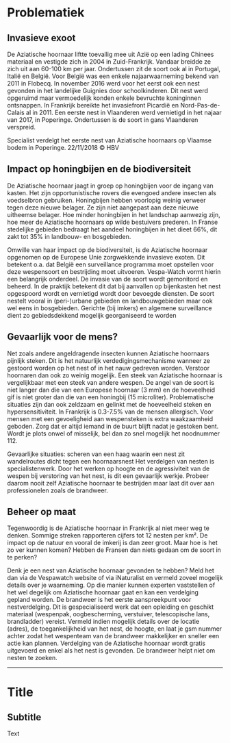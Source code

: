 # Problematiek

## Invasieve exoot

De Aziatische hoornaar liftte toevallig mee uit Azië op een lading Chinees materiaal en vestigde zich in 2004 in Zuid-Frankrijk. Vandaar breidde ze zich uit aan 60-100 km per jaar. Ondertussen zit de soort ook al in Portugal, Italië en België. Voor België was een enkele najaarwaarneming bekend van 2011 in Flobecq. In november 2016 werd voor het eerst ook een nest gevonden in het landelijke Guignies door schoolkinderen. Dit nest werd opgeruimd maar vermoedelijk konden enkele bevruchte koninginnen ontsnappen. In Frankrijk bereikte het invasiefront Picardië en Nord-Pas-de-Calais al in 2011. Een eerste nest in Vlaanderen werd vernietigd in het najaar van 2017, in Poperinge. Ondertussen is de soort in gans Vlaanderen verspreid.

Specialist verdelgt het eerste nest van Aziatische hoornaars op Vlaamse bodem in Poperinge. 22/11/2018 © HBV

## Impact op honingbijen en de biodiversiteit

De Aziatische hoornaar jaagt in groep op honingbijen voor de ingang van kasten. Het zijn opportunistische rovers die evengoed andere insecten als voedselbron gebruiken. Honingbijen hebben voorlopig weinig verweer tegen deze nieuwe belager. Ze zijn niet aangepast aan deze nieuwe uitheemse belager. Hoe minder honingbijen in het landschap aanwezig zijn, hoe meer de Aziatische hoornaars op wilde bestuivers prederen. In Franse stedelijke gebieden bedraagt het aandeel honingbijen in het dieet 66%, dit zakt tot 35% in landbouw- en bosgebieden. 

Omwille van haar impact op de biodiversiteit, is de Aziatische hoornaar opgenomen op de Europese Unie zorgwekkende invasieve exoten. Dit betekent o.a. dat België een surveillance programma moet opstellen voor deze wespensoort en bestrijding moet uitvoeren. Vespa-Watch vormt hierin een belangrijk onderdeel. De invasie van de soort wordt gemonitord en beheerd. In de praktijk betekent dit dat bij aanvallen op bijenkasten het nest opgespoord wordt en vernietigd wordt door bevoegde diensten. De soort nestelt vooral in (peri-)urbane gebieden en landbouwgebieden maar ook wel eens in bosgebieden. Gerichte (bij imkers) en algemene surveillance dient zo gebiedsdekkend mogelijk georganiseerd te worden

## Gevaarlijk voor de mens?

Net zoals andere angeldragende insecten kunnen Aziatische hoornaars pijnlijk steken. Dit is het natuurlijk verdedigingsmechanisme wanneer ze gestoord worden op het nest of in het nauw gedreven worden. Verstoor hoornaren dan ook zo weinig mogelijk. Een steek van Aziatische hoornaar is vergelijkbaar met een steek van andere wespen. De angel van de soort is niet langer dan die van een Europese hoornaar (3 mm) en de hoeveelheid gif is niet groter dan die van een honingbij (15 microliter). Problematische situaties zijn dan ook zeldzaam en gelinkt met de hoeveelheid steken en hypersensitiviteit. In Frankrijk is 0.3-7.5% van de mensen allergisch. Voor mensen met een gevoeligheid aan wespensteken is extra waakzaamheid geboden. Zorg dat er altijd iemand in de buurt blijft nadat je gestoken bent. Wordt je plots onwel of misselijk, bel dan zo snel mogelijk het noodnummer 112. 

Gevaarlijke situaties:
scheren van een haag waarin een nest zit
wandelroutes dicht tegen een hoornaarsnest
Het verdelgen van nesten is specialistenwerk. Door het werken op hoogte en de agressiviteit van de wespen bij verstoring van het nest, is dit een gevaarlijk werkje. Probeer daarom nooit zelf Aziatische hoornaar te bestrijden maar laat dit over aan professionelen zoals de brandweer.

## Beheer op maat

Tegenwoordig is de Aziatische hoornaar in Frankrijk al niet meer weg te denken. Sommige streken rapporteren cijfers tot 12 nesten per km². De impact op de natuur en vooral de imkerij is dan zeer groot. Maar hoe is het zo ver kunnen komen? Hebben de Fransen dan niets gedaan om de soort in te perken?

Denk je een nest van Aziatische hoornaar gevonden te hebben? Meld het dan via de Vespawatch website of via iNaturalist en vermeld zoveel mogelijk details over je waarneming. Op die manier kunnen experten vaststellen of het wel degelijk om Aziatische hoornaar gaat en kan een verdelging gepland worden. De brandweer is het eerste aanspreekpunt voor nestverdelging. Dit is gespecialiseerd werk dat een opleiding en geschikt materiaal (wespenpak, oogbescherming, verstuiver, telescopische lans, brandladder) vereist. Vermeld indien mogelijk details over de locatie (adres), de toegankelijkheid van het nest, de hoogte, en laat je gsm nummer achter zodat het wespenteam van de brandweer makkelijker en sneller een actie kan plannen. Verdelging van de Aziatische hoornaar wordt gratis uitgevoerd en enkel als het nest is gevonden. De brandweer helpt niet om nesten te zoeken.

---

# Title

## Subtitle

Text
